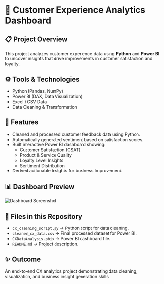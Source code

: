 # 🧠 Customer Experience Analytics Dashboard

## 📋 Project Overview
This project analyzes customer experience data using **Python** and **Power BI** to uncover insights that drive improvements in customer satisfaction and loyalty.

## ⚙️ Tools & Technologies
- Python (Pandas, NumPy)
- Power BI (DAX, Data Visualization)
- Excel / CSV Data
- Data Cleaning & Transformation

## 🚀 Features
- Cleaned and processed customer feedback data using Python.
- Automatically generated sentiment based on satisfaction scores.
- Built interactive Power BI dashboard showing:
  - Customer Satisfaction (CSAT)
  - Product & Service Quality
  - Loyalty Level Insights
  - Sentiment Distribution
- Derived actionable insights for business improvement.

## 📊 Dashboard Preview
![Dashboard Screenshot](dashboard_screenshot.png)

## 📁 Files in this Repository
- `cx_cleaning_script.py` → Python script for data cleaning.
- `cleaned_cx_data.csv` → Final processed dataset for Power BI.
- `CXDataAnalysis.pbix` → Power BI dashboard file.
- `README.md` → Project description.

## ✨ Outcome
An end-to-end CX analytics project demonstrating data cleaning, visualization, and business insight generation skills.
